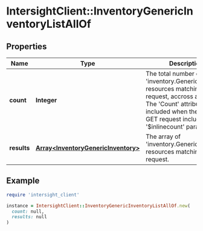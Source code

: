 # IntersightClient::InventoryGenericInventoryListAllOf

## Properties

| Name | Type | Description | Notes |
| ---- | ---- | ----------- | ----- |
| **count** | **Integer** | The total number of &#39;inventory.GenericInventory&#39; resources matching the request, accross all pages. The &#39;Count&#39; attribute is included when the HTTP GET request includes the &#39;$inlinecount&#39; parameter. | [optional] |
| **results** | [**Array&lt;InventoryGenericInventory&gt;**](InventoryGenericInventory.md) | The array of &#39;inventory.GenericInventory&#39; resources matching the request. | [optional] |

## Example

```ruby
require 'intersight_client'

instance = IntersightClient::InventoryGenericInventoryListAllOf.new(
  count: null,
  results: null
)
```

